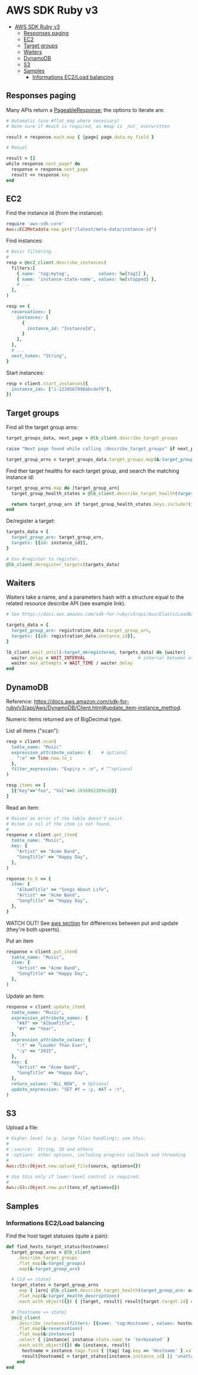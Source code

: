 # AWS SDK Ruby v3

- [AWS SDK Ruby v3](#aws-sdk-ruby-v3)
  - [Responses paging](#responses-paging)
  - [EC2](#ec2)
  - [Target groups](#target-groups)
  - [Waiters](#waiters)
  - [DynamoDB](#dynamodb)
  - [S3](#s3)
  - [Samples](#samples)
    - [Informations EC2/Load balancing](#informations-ec2load-balancing)

## Responses paging

Many APIs return a [PageableResponse](https://docs.aws.amazon.com/sdk-for-ruby/v3/api/Aws/PageableResponse.html); the options to iterate are:

```rb
# Automatic (use #flat_map where necessary)
# Note sure if #each is required, as #map is _not_ overwritten 

result = response.each.map { |page| page.data.my_field }

# Manual

result = []
while response.next_page? do
  response = response.next_page
  result << response.key
end
```

## EC2

Find the instance id (from the instance):

```rb
require 'aws-sdk-core'
Aws::EC2Metadata.new.get("/latest/meta-data/instance-id")
```

Find instances:

```rb
# Basic filtering.
#
resp = @ec2_client.describe_instances(
  filters:[
    { name: 'tag:mytag',           values: %w[tag1] },
    { name: 'instance-state-name', values: %w[stopped] },
    # ...
  ],
)

resp == {
  reservations: [
    instances: [
      {
        instance_id: "InstanceId",
      }
    ],
  ],
  # ...
  next_token: "String",
}
```

Start instances:

```rb
resp = client.start_instances({
  instance_ids: ["i-1234567890abcdef0"],
})
```

## Target groups

Find all the target group arns:

```rb
target_groups_data, next_page = @lb_client.describe_target_groups

raise "Next page found while calling :describe_target_groups" if next_page

target_group_arns = target_groups_data.target_groups.map(&:target_group_arn)
```

Find ther target healths for each target group, and search the matching instance id:

```rb
target_group_arns.map do |target_group_arn|
  target_group_health_states = @lb_client.describe_target_health(target_group_arn: target_group_arn).target_health_descriptions

  return target_group_arn if target_group_health_states.keys.include?(instance_id)
end
```

De/register a target:

```rb
targets_data = {
  target_group_arn: target_group_arn,
  targets: [{id: instance_id}],
}

# Use #register to register.
@lb_client.deregister_targets(targets_data)
```

## Waiters

Waiters take a name, and a parameters hash with a structure equal to the related resource describe API (see example link).

```rb
# See https://docs.aws.amazon.com/sdk-for-ruby/v3/api/Aws/ElasticLoadBalancingV2/Waiters.html

targets_data = {
  target_group_arn: registration_data.target_group_arn,
  targets: [{id: registration_data.instance_id}],
}

lb_client.wait_until(:target_deregistered, targets_data) do |waiter|
  waiter.delay = WAIT_INTERVAL                    # interval between attempts
  waiter.max_attempts = WAIT_TIME / waiter.delay
end
```

## DynamoDB

Reference: https://docs.aws.amazon.com/sdk-for-ruby/v3/api/Aws/DynamoDB/Client.html#update_item-instance_method.

Numeric items returned are of BigDecimal type.

List all items ("scan"):

```rb
resp = client.scan(
  table_name: "Music"
  expression_attribute_values: {    # optional
    ":e" => Time.now.to_i
  },
  filter_expression: "Expiry > :e", # ^^optional
)

resp.items == [
  [{"Key"=>"foo", "Val"=>0.1656062109e10}]
]
```

Read an item:

```rb
# Raises an error if the table doesn't exist.
# #item is nil if the item is not found.
#
response = client.get_item(
  table_name: "Music",
  key: {
    "Artist" => "Acme Band",
    "SongTitle" => "Happy Day",
  },
)

reponse.to_h == {
  item: {
    "AlbumTitle" => "Songs About Life",
    "Artist" => "Acme Band",
    "SongTitle" => "Happy Day",
  },
}
```

WATCH OUT! See [aws section](aws.md#dynamodb) for differences between put and update (they're both upserts).

Put an item

```rb
response = client.put_item(
  table_name: "Music",
  item: {
    "Artist" => "Acme Band",
    "SongTitle" => "Happy Day",
  },
)
```

Update an item:

```rb
response = client.update_item(
  table_name: "Music",
  expression_attribute_names: {
    "#AT" => "AlbumTitle",
    "#Y" => "Year",
  },
  expression_attribute_values: {
    ":t" => "Louder Than Ever",
    ":y" => "2015",
  },
  key: {
    "Artist" => "Acme Band",
    "SongTitle" => "Happy Day",
  },
  return_values: "ALL_NEW",  # Optional
  update_expression: "SET #Y = :y, #AT = :t",
)
```

## S3

Upload a file:

```rb
# Higher level (e.g. large files handling); use this.
#
# :source:  String, IO and others
# :options: other options, including progress callback and threading
#
Aws::S3::Object.new.upload_file(source, options={})

# Use this only if lower-level control is required.
#
Aws::S3::Object.new.put(tons_of_options={})
```

## Samples

### Informations EC2/Load balancing

Find the host taget statuses (quite a pain):

```rb
def find_hosts_target_status(hostnames)
  target_group_arns = @lb_client
    .describe_target_groups
    .flat_map(&:target_groups)
    .map(&:target_group_arn)

  # {id => state}
  target_states = target_group_arns
    .map { |arn| @lb_client.describe_target_health(target_group_arn: arn) }
    .flat_map(&:target_health_descriptions)
    .each_with_object({}) { |target, result| result[target.target.id] = target.target_health.state }

  # {hostname => state}
  @ec2_client
    .describe_instances(filters: [{name: 'tag:Hostname', values: hostnames}])
    .flat_map(&:reservations)
    .flat_map(&:instances)
    .select { |instance| instance.state.name != 'terminated' }
    .each_with_object({}) do |instance, result|
      hostname = instance.tags.find { |tag| tag.key == 'Hostname' }.value
      result[hostname] = target_states[instance.instance_id] || 'unattached'
    end
end
```

